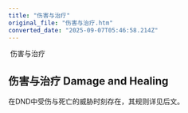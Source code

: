 ```yaml
---
title: "伤害与治疗"
original_file: "伤害与治疗.htm"
converted_date: "2025-09-07T05:46:58.214Z"
---
```


﻿ 伤害与治疗  

## 伤害与治疗 Damage and Healing

在DND中受伤与死亡的威胁时刻存在，其规则详见后文。